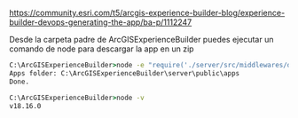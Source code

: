 https://community.esri.com/t5/arcgis-experience-builder-blog/experience-builder-devops-generating-the-app/ba-p/1112247


Desde la carpeta padre de ArcGISExperienceBuilder puedes ejecutar un comando de node para descargar la app en un zip

```cmd
C:\ArcGISExperienceBuilder>node -e "require('./server/src/middlewares/dev/apps/app-download.js').zipApp('5', 'pruebadescargaTerminal.zip');"
Apps folder: C:\ArcGISExperienceBuilder\server\public\apps
Done.

C:\ArcGISExperienceBuilder>node -v
v18.16.0
```
